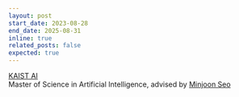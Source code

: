 ```yaml
---
layout: post
start_date: 2023-08-28
end_date: 2025-08-31
inline: true
related_posts: false
expected: true
---
```


[KAIST AI](https://gsai.kaist.ac.kr/)  
Master of Science in Artificial Intelligence, advised by [Minjoon Seo](https://seominjoon.github.io/)